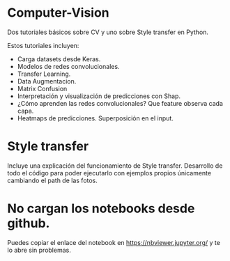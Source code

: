 # Computer-Vision

Dos tutoriales básicos sobre CV y uno sobre Style transfer en Python.

Estos tutoriales incluyen:
+ Carga datasets desde Keras. 
+ Modelos de redes convolucionales.
+ Transfer Learning.
+ Data Augmentacion.
+ Matrix Confusion
+ Interpretación y visualización de predicciones con Shap.
+ ¿Cómo aprenden las redes convolucionales? Que feature observa cada capa.
+ Heatmaps de predicciones. Superposición en el input.

# Style transfer
Incluye una explicación del funcionamiento de Style transfer. Desarrollo de todo el código para poder ejecutarlo con ejemplos propios únicamente cambiando el path de las fotos.

# No cargan los notebooks desde github.
Puedes copiar el enlace del notebook en https://nbviewer.jupyter.org/ y te lo abre sin problemas.
